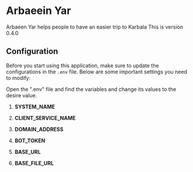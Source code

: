 # Arbaeein Yar
Arbaeen Yar helps people to have an easier trip to Karbala
This is version 0.4.0


## Configuration
Before you start using this application, make sure to update the configurations in the `.env` file. Below are some important settings you need to modify:

Open the ".env" file and find the variables and change its values to the desire value.

1. **SYSTEM_NAME**

2. **CLIENT_SERVICE_NAME**

3. **DOMAIN_ADDRESS**

4. **BOT_TOKEN**

5. **BASE_URL**

6. **BASE_FILE_URL**
